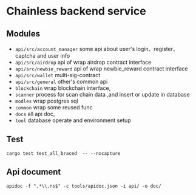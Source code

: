 # Chainless backend service

Modules
----------------------
- `api/src/account_manager`    some api  about user's login、register、captcha and user info
- `api/src/airdrop`            api of wrap airdrop contract interface
- `api/src/newbie_reward`      api of wrap newbie_reward contract interface
- `api/src/wallet`             multi-sig-contract 
- `api/src/general`            other's common api
- `blockchain`             wrap blockchain interface,
- `scanner`                process for scan chain data ,and insert or update in database
- `modles`                 wrap postgres sql
- `common`                 wrap some reused func
- `docs`                    all api doc, 
- `tool`                   database operate and environment setup


Test
-----------
```
cargo test test_all_braced  -- --nocapture
```

Api document
-------
```
apidoc -f ".*\\.rs$" -c tools/apidoc.json -i api/ -o doc/
```
